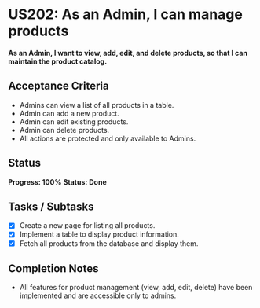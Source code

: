 # US202: As an Admin, I can manage products

**As an Admin, I want to view, add, edit, and delete products, so that I can maintain the product catalog.**

## Acceptance Criteria
- Admins can view a list of all products in a table.
- Admin can add a new product.
- Admin can edit existing products.
- Admin can delete products.
- All actions are protected and only available to Admins.

## Status
**Progress: 100%**
**Status: Done**

## Tasks / Subtasks
- [x] Create a new page for listing all products.
- [x] Implement a table to display product information.
- [x] Fetch all products from the database and display them.

## Completion Notes
- All features for product management (view, add, edit, delete) have been implemented and are accessible only to admins.